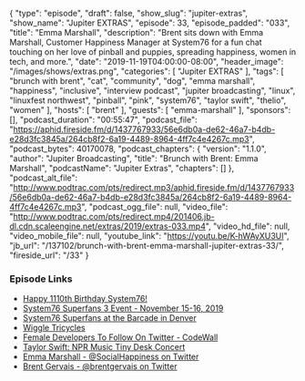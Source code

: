 {
  "type": "episode",
  "draft": false,
  "show_slug": "jupiter-extras",
  "show_name": "Jupiter EXTRAS",
  "episode": 33,
  "episode_padded": "033",
  "title": "Emma Marshall",
  "description": "Brent sits down with Emma Marshall, Customer Happiness Manager at System76 for a fun chat touching on her love of pinball and puppies, spreading happiness, women in tech, and more.",
  "date": "2019-11-19T04:00:00-08:00",
  "header_image": "/images/shows/extras.png",
  "categories": [
    "Jupiter EXTRAS"
  ],
  "tags": [
    "brunch with brent",
    "cat",
    "community",
    "dog",
    "emma marshall",
    "happiness",
    "inclusive",
    "interview podcast",
    "jupiter broadcasting",
    "linux",
    "linuxfest northwest",
    "pinball",
    "pink",
    "system76",
    "taylor swift",
    "thelio",
    "women"
  ],
  "hosts": [
    "brent"
  ],
  "guests": [
    "emma-marshall"
  ],
  "sponsors": [],
  "podcast_duration": "00:55:47",
  "podcast_file": "https://aphid.fireside.fm/d/1437767933/56e6db0a-de62-46a7-b4db-e28d3fc3845a/264cb8f2-6a19-4489-8964-4ff7c4e4267c.mp3",
  "podcast_bytes": 40170078,
  "podcast_chapters": {
    "version": "1.1.0",
    "author": "Jupiter Broadcasting",
    "title": "Brunch with Brent: Emma Marshall",
    "podcastName": "Jupiter Extras",
    "chapters": []
  },
  "podcast_alt_file": "http://www.podtrac.com/pts/redirect.mp3/aphid.fireside.fm/d/1437767933/56e6db0a-de62-46a7-b4db-e28d3fc3845a/264cb8f2-6a19-4489-8964-4ff7c4e4267c.mp3",
  "podcast_ogg_file": null,
  "video_file": "http://www.podtrac.com/pts/redirect.mp4/201406.jb-dl.cdn.scaleengine.net/extras/2019/extras-033.mp4",
  "video_hd_file": null,
  "video_mobile_file": null,
  "youtube_link": "https://youtu.be/K-hWAyXU3UI",
  "jb_url": "/137102/brunch-with-brent-emma-marshall-jupiter-extras-33/",
  "fireside_url": "/33"
}


### Episode Links

  * [Happy 1110th Birthday System76!](https://twitter.com/system76/status/1192631181872959488 "Happy 1110th Birthday System76!")
  * [System76 Superfans 3 Event - November 15-16, 2019](https://blog.system76.com/post/188835953849/winners-of-superfan-3-mission-to-thelio "System76 Superfans 3 Event - November 15-16, 2019")
  * [System76 Superfans at the Barcade in Denver](https://twitter.com/SocialHappiness/status/1195587664398827520 "System76 Superfans at the Barcade in Denver")
  * [Wiggle Tricycles](https://www.youtube.com/watch?v=-Op_YBlQNK8 "Wiggle Tricycles")
  * [Female Developers To Follow On Twitter - CodeWall](https://www.codewall.co.uk/female-developers-to-follow-on-twitter/ "Female Developers To Follow On Twitter - CodeWall")
  * [Taylor Swift: NPR Music Tiny Desk Concert](https://www.youtube.com/watch?v=FvVnP8G6ITs "Taylor Swift: NPR Music Tiny Desk Concert")
  * [Emma Marshall - @SocialHappiness on Twitter](https://twitter.com/SocialHappiness "Emma Marshall - @SocialHappiness on Twitter")
  * [Brent Gervais - @brentgervais on Twitter](https://twitter.com/brentgervais "Brent Gervais - @brentgervais on Twitter")


